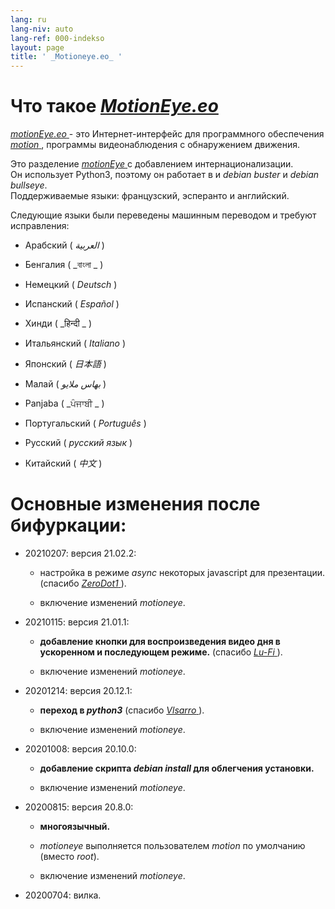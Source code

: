 ```yaml
---
lang: ru
lang-niv: auto
lang-ref: 000-indekso
layout: page
title: ' _Motioneye.eo_ '
---
```

# Что такое [ _MotionEye.eo_ ](https://github.com/jmichault/motioneye.eo) 

[ _motionEye.eo_ ](https://github.com/jmichault/motioneye.eo) - это Интернет-интерфейс для программного обеспечения [ _motion_ ](https://motion-project.github.io/), программы видеонаблюдения с обнаружением движения.

Это разделение [ _motionEye_ ](https://github.com/ccrisan/motioneye) с добавлением интернационализации.  
Он использует Python3, поэтому он работает в и _debian buster_ и _debian bullseye_.  
Поддерживаемые языки: французский, эсперанто и английский.

Следующие языки были переведены машинным переводом и требуют исправления:

* Арабский ( _العربية_ )


* Бенгалия ( _বাংলা _ )
  

  

* Немецкий ( _Deutsch_ )


* Испанский ( _Español_ )


* Хинди ( _हिन्दी _ )
  

  

* Итальянский ( _Italiano_ )


* Японский ( _日本語_ )


* Малай ( _بهاس ملايو_ )


* Panjaba ( _ਪੰਜਾਬੀ _ )
  

  

* Португальский ( _Português_ )


* Русский ( _русский язык_ )


* Китайский ( _中文_ )




# Основные изменения после бифуркации:

* 20210207: версия 21.02.2:


  * настройка в режиме _async_ некоторых javascript для презентации. (спасибо [ _ZeroDot1_ ]( https://github.com/ZeroDot1 ) ).


  * включение изменений _motioneye_.


* 20210115: версия 21.01.1:


  * **добавление кнопки для воспроизведения видео дня в ускоренном и последующем режиме.** (спасибо [ _Lu-Fi_ ](https://github.com/Lu-Fi) ).


  * включение изменений _motioneye_.


* 20201214: версия 20.12.1:


  * **переход в _python3_** (спасибо [ _Vlsarro_ ](https://github.com/Vlsarro) ).


  * включение изменений _motioneye_.


* 20201008: версия 20.10.0:


  * **добавление скрипта _debian install_ для облегчения установки.**


  * включение изменений _motioneye_.


* 20200815: версия 20.8.0:


  * **многоязычный.**


  * _motioneye_ выполняется пользователем _motion_ по умолчанию (вместо _root_).


  * включение изменений _motioneye_.


* 20200704: вилка.



